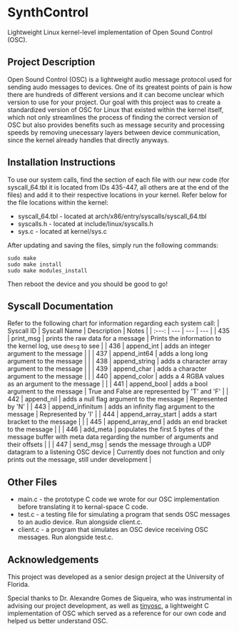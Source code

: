 # SynthControl
Lightweight Linux kernel-level implementation of Open Sound Control (OSC).

## Project Description
Open Sound Control (OSC) is a lightweight audio message protocol used for sending audo messages to devices. One of its greatest points of pain is how there are hundreds of different versions and it can become unclear which version to use for your project. Our goal with this project was to create a standardized version of OSC for Linux that existed within the kernel itself, which not only streamlines the process of finding the correct version of OSC but also provides benefits such as message security and processing speeds by removing unecessary layers between device communication, since the kernel already handles that directly anyways.

## Installation Instructions

To use our system calls, find the section of each file with our new code (for syscall_64.tbl it is located from IDs 435-447, all others are at the end of the files) and add it to their respective locations in your kernel. Refer below for the file locations within the kernel:
- syscall_64.tbl - located at arch/x86/entry/syscalls/syscall_64.tbl
- syscalls.h - located at include/linux/syscalls.h
- sys.c - located at kernel/sys.c

After updating and saving the files, simply run the following commands:
```
sudo make
sudo make install
sudo make modules_install
```
Then reboot the device and you should be good to go!

## Syscall Documentation
Refer to the following chart for information regarding each system call:
| Syscall ID | Syscall Name | Description | Notes |
| :---: | --- | --- | --- |
| 435 | print_msg | prints the raw data for a message | Prints the information to the kernel log, use ```dmesg``` to see | 
| 436 | append_int | adds an integer argument to the message | | 
| 437 | append_int64 | adds a long long argument to the message | | 
| 438 | append_string | adds a character array argument to the message | | 
| 439 | append_char | adds a character argument to the message | | 
| 440 | append_color | adds a 4 RGBA values as an argument to the message | | 
| 441 | append_bool | adds a bool argument to the message | True and False are represented by 'T' and 'F' | 
| 442 | append_nil | adds a null flag argument to the message | Represented by 'N' | 
| 443 | append_infinitum | adds an infinity flag argument to the message | Represented by 'I' | 
| 444 | append_array_start | adds a start bracket to the message | | 
| 445 | append_array_end | adds an end bracket to the message | | 
| 446 | add_meta | populates the first 5 bytes of the message buffer with meta data regarding the number of arguments and their offsets | | 
| 447 | send_msg | sends the message through a UDP datagram to a listening OSC device | Currently does not function and only prints out the message, still under development | 

## Other Files
- main.c - the prototype C code we wrote for our OSC implementation before translating it to kernal-space C code.
- test.c - a testing file for simulating a program that sends OSC messages to an audio device. Run alongside client.c.
- client.c - a program that simulates an OSC device receiving OSC messages. Run alongside test.c.

## Acknowledgements
This project was developed as a senior design project at the University of Florida.

Special thanks to Dr. Alexandre Gomes de Siqueira, who was instrumental in advising our project development, as well as [tinyosc](https://github.com/mhroth/tinyosc?tab=readme-ov-file), a lightweight C implementation of OSC which served as a reference for our own code and helped us better understand OSC.
